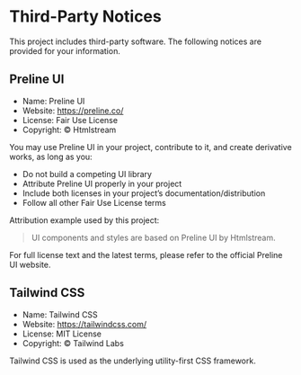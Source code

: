 # Third-Party Notices

This project includes third-party software. The following notices are provided for your information.

## Preline UI

- Name: Preline UI
- Website: https://preline.co/
- License: Fair Use License
- Copyright: © Htmlstream

You may use Preline UI in your project, contribute to it, and create derivative works, as long as you:
- Do not build a competing UI library
- Attribute Preline UI properly in your project
- Include both licenses in your project’s documentation/distribution
- Follow all other Fair Use License terms

Attribution example used by this project:
> UI components and styles are based on Preline UI by Htmlstream.

For full license text and the latest terms, please refer to the official Preline UI website.

## Tailwind CSS

- Name: Tailwind CSS
- Website: https://tailwindcss.com/
- License: MIT License
- Copyright: © Tailwind Labs

Tailwind CSS is used as the underlying utility-first CSS framework.


